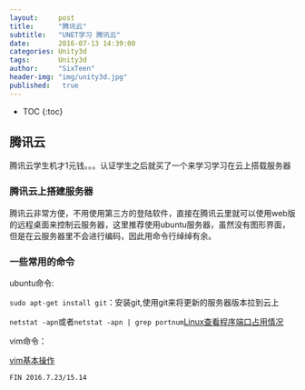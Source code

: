 ```yaml
---
layout:     post
title:      "腾讯云"
subtitle:   "UNET学习 腾讯云"
date:       2016-07-13 14:39:00
categories: Unity3d
tags:       Unity3d
author:     "SixTeen"
header-img: "img/unity3d.jpg"
published:   true
---
```


* TOC
{:toc}

## 腾讯云

腾讯云学生机才1元钱。。。认证学生之后就买了一个来学习学习在云上搭载服务器

### 腾讯云上搭建服务器

腾讯云非常方便，不用使用第三方的登陆软件，直接在腾讯云里就可以使用web版的远程桌面来控制云服务器，这里推荐使用ubuntu服务器，虽然没有图形界面，但是在云服务器里不会进行编码，因此用命令行绰绰有余。

### 一些常用的命令

ubuntu命令:

```sudo apt-get install git```：安装git,使用git来将更新的服务器版本拉到云上

```netstat -apn```或者```netstat -apn | grep portnum```[Linux查看程序端口占用情况](http://www.cnblogs.com/benio/archive/2010/09/15/1826728.html)

vim命令：

[vim基本操作](http://www.cnblogs.com/wuyuegb2312/archive/2011/07/19/2110660.html)

    FIN 2016.7.23/15.14